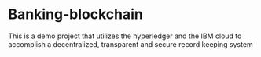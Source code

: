 # Banking-blockchain
This is a demo project that utilizes the hyperledger and the IBM cloud to accomplish a decentralized, transparent and secure record keeping system
